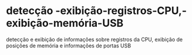 # detecção -exibição-registros-CPU,-exibição-memória-USB
 detecção e exibição de informações sobre registros da CPU, exibição de posições de memória e informações de portas USB
